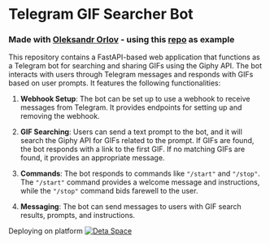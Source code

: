 # Telegram GIF Searcher Bot
### Made with [Oleksandr Orlov](https://github.com/orlovol) - using this [repo](https://github.com/orlovol/deta-tg-bot) as example

This repository contains a FastAPI-based web application that functions as a Telegram bot for searching and sharing GIFs using the Giphy API. The bot interacts with users through Telegram messages and responds with GIFs based on user prompts. It features the following functionalities:

1. **Webhook Setup**: The bot can be set up to use a webhook to receive messages from Telegram. It provides endpoints for setting up and removing the webhook.

2. **GIF Searching**: Users can send a text prompt to the bot, and it will search the Giphy API for GIFs related to the prompt. If GIFs are found, the bot responds with a link to the first GIF. If no matching GIFs are found, it provides an appropriate message.

3. **Commands**: The bot responds to commands like `"/start"` and `"/stop"`. The `"/start"` command provides a welcome message and instructions, while the `"/stop"` command bids farewell to the user.

4. **Messaging**: The bot can send messages to users with GIF search results, prompts, and instructions.

Deploying on platform [![Deta Space](https://img.shields.io/badge/Deta-Space-ff69b4?logo=deta)](https://deta.space/your-project-name)

